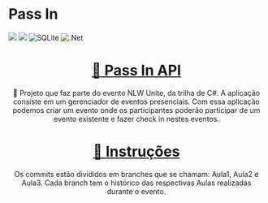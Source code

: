 # Pass In
<img src="https://img.shields.io/static/v1?label&message=NLW Unite&color=7159c1&style=for-the-badge&logo"/>  <img src="https://img.shields.io/static/v1?label=Status&message=Finalizado&color=044B7F&style=for-the-badge&logo"/>
![SQLite](https://img.shields.io/badge/sqlite-%2307405e.svg?style=for-the-badge&logo=sqlite&logoColor=white)
![.Net](https://img.shields.io/badge/.NET-5C2D91?style=for-the-badge&logo=.net&logoColor=white) 



<h1 align="center">
    <a href="#">🔗 Pass In API</a></h1>
</h1>
<p align="center">🚀 Projeto que faz parte do evento NLW Unite, da trilha de C#. A aplicação consiste em um gerenciador de eventos presenciais. Com essa aplicação podemos criar um evento onde os participantes poderão participar de um evento existente e fazer check in nestes eventos.</p>

<h1 align="center">
    <a href="#">🔗 Instruções</a></h1>

<p align="center"> Os commits estão divididos em branches que se chamam: Aula1, Aula2 e Aula3. Cada branch tem o histórico das respectivas Aulas realizadas durante o evento.</p>
